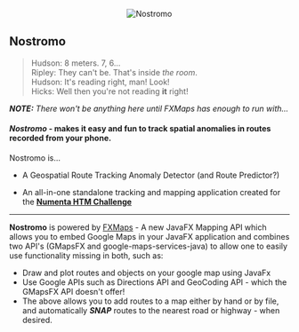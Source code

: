 <p align="center">
<img src="http://metaware.us/nostromo.png" alt="Nostromo"/>
<br>
<h2>Nostromo</h2>
</p>

> Hudson: 8 meters. 7, 6...  
Ripley: They can't be. That's inside _the room_.  
Hudson: It's reading right, man! Look!  
Hicks: Well then you're not reading **it** right!  

_**NOTE:** There won't be anything here until FXMaps has enough to run with..._  


#### _Nostromo_ -  makes it easy and fun to track spatial anomalies in routes recorded from your phone.

Nostromo is...

* A Geospatial Route Tracking Anomaly Detector (and Route Predictor?)

* An all-in-one standalone tracking and mapping application created for the **[Numenta HTM Challenge](http://numenta.org/blog/2015/09/18/introducing-the-htm-challenge.html)**

***

**Nostromo** is powered by [FXMaps](https://github.com/cogmission/FXMaps) - A new JavaFX Mapping API which allows you to embed Google Maps in your JavaFX application and combines two API's (GMapsFX and google-maps-services-java) to allow one to easily use functionality missing in both, such as:
* Draw and plot routes and objects on your google map using JavaFx
* Use Google APIs such as Directions API and GeoCoding API - which the GMapsFX API doesn't offer!
* The above allows you to add routes to a map either by hand or by file, and automatically _**SNAP**_ routes to the nearest road or highway - when desired.




